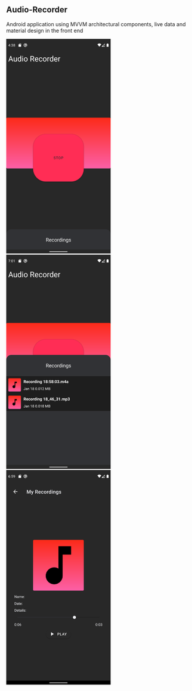 ## Audio-Recorder
Android application using MVVM architectural components, live data and material design in the front end


<img src = "Screenshot_1574804312.png" width="280px"/><img src = "Screenshot_1579392071.png" width ="280px"/><img src = "Screenshot_1579391998.png" width="280px"/>





